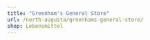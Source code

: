 ```yaml
---
title: "Greenham's General Store"
url: /north-augusta/greenhams-general-store/
shop: Lebensmittel
---
```

